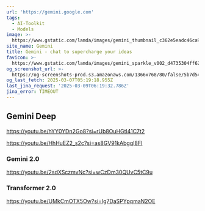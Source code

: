 ```yaml
---
url: 'https://gemini.google.com'
tags:
  - AI-Toolkit
  - Models
image: >-
  https://www.gstatic.com/lamda/images/gemini_thumbnail_c362e5eadc46ca9f617e2.png
site_name: Gemini
title: ‎Gemini - chat to supercharge your ideas
favicon: >-
  https://www.gstatic.com/lamda/images/gemini_sparkle_v002_d4735304ff6292a690345.svg
og_screenshot_url: >-
  https://og-screenshots-prod.s3.amazonaws.com/1366x768/80/false/5b7d54409f2a9b2acd4605ebe227548df996beaca597edf919951a9838e5338e.jpeg
og_last_fetch: 2025-03-07T05:19:18.955Z
last_jina_request: '2025-03-09T06:19:32.786Z'
jina_error: TIMEOUT
---
```


## Gemini Deep
https://youtu.be/hYY0YDn2Go8?si=rUb8OuHGtl41C7t2

https://youtu.be/HhHuEZ2_s2c?si=as8GV91kAbgqI8FI

### Gemini 2.0
https://youtu.be/2sdXSczmvNc?si=wCzDm30QUvC5tC9u

### Transformer 2.0
https://youtu.be/UMkCmOTX5Ow?si=lg7DaSPYpqmaN2OE
